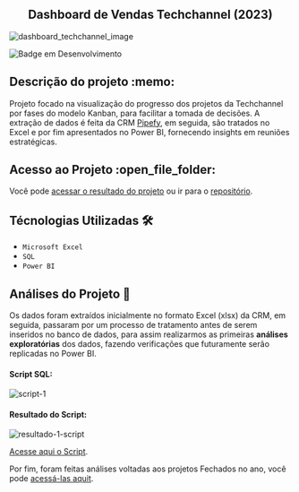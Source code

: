<h2 align="center">  Dashboard de Vendas Techchannel (2023) </h2>

![dashboard_techchannel_image](https://github.com/EduardoSymph/Techchannel-Dashboard/assets/134222436/84698e7c-49ce-4112-ba04-9ea3a7412a57)<br>

![Badge em Desenvolvimento](https://img.shields.io/badge/Projeto-Conclu%C3%ADdo-brightgreen) 

<h2>Descrição do projeto :memo:</h2> 

Projeto focado na visualização do progresso dos projetos da Techchannel por fases do modelo Kanban, para facilitar a tomada de decisões. A extração de dados é feita da CRM 
[Pipefy](https://www.pipefy.com/pt-br/), em seguida, são tratados no Excel e por fim apresentados no Power BI, fornecendo insights em reuniões estratégicas.

<h2>Acesso ao Projeto :open_file_folder:</h2>
Você pode <a href="https://app.powerbi.com/view?r=eyJrIjoiMjQ4MzdiMmQtMWRmYi00NGRmLThhMzYtNWI2N2U4OTA1NGE1IiwidCI6ImFlNzg1M2E2LWI5NjEtNDBhNS04MDQxLTBmMzNjZGJkZGRiYyJ9&pageName=ReportSection">acessar o resultado do projeto</a> ou ir para o
<a href="https://app.powerbi.com/view?r=eyJrIjoiMjQ4MzdiMmQtMWRmYi00NGRmLThhMzYtNWI2N2U4OTA1NGE1IiwidCI6ImFlNzg1M2E2LWI5NjEtNDBhNS04MDQxLTBmMzNjZGJkZGRiYyJ9"> repositório</a>.

<h2>Técnologias Utilizadas 🛠️</h2>

- ``Microsoft Excel``
- ``SQL``
- ``Power BI``

<h2>Análises do Projeto 🧐</h2>

Os dados foram extraídos inicialmente no formato Excel (xlsx) da CRM, em seguida, passaram por um processo de tratamento antes de serem inseridos no banco de dados, para assim realizarmos as primeiras <b>análises exploratórias</b> dos dados, fazendo verificações que futuramente serão replicadas no Power BI.

#### Script SQL:
![script-1](https://github.com/EduardoSymph/Techchannel-Dashboard/assets/134222436/0b7e50fd-162c-4c5c-9247-ca27eafba662)

#### Resultado do Script:
![resultado-1-script](https://github.com/EduardoSymph/Techchannel-Dashboard/assets/134222436/2bb273f8-ba6a-426f-974c-0dc361520023)

<a href="https://github.com/EduardoSymph/Techchannel-Dashboard/blob/main/analises_gerais.sql" target="_blank"> Acesse aqui o Script</a>.

Por fim, foram feitas análises voltadas aos projetos Fechados no ano, você pode <a href="https://github.com/EduardoSymph/Techchannel-Dashboard/blob/main/analises_projetos_fechados.sql" target="_blank"> acessá-las aquit</a>.

